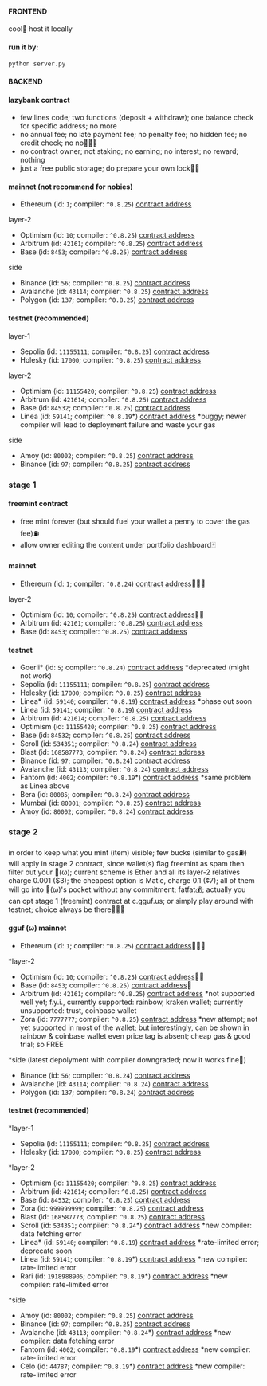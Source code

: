 #### FRONTEND
cool🐷 host it locally
#### run it by:
```
python server.py
```
#### BACKEND
#### lazybank contract
- few lines code; two functions (deposit + withdraw); one balance check for specific address; no more
- no annual fee; no late payment fee; no penalty fee; no hidden fee; no credit check; no no🐷🐷🐷
- no contract owner; not staking; no earning; no interest; no reward; nothing
- just a free public storage; do prepare your own lock🔐🐷
#### mainnet (not recommend for nobies)
- Ethereum (id: `1`; compiler: `^0.8.25`) [contract address](https://etherscan.io/address/0xF11A268C951136B3352F1eDF756a6F0004F95f72)

layer-2
- Optimism (id: `10`; compiler: `^0.8.25`) [contract address](https://optimistic.etherscan.io/address/0xF11A268C951136B3352F1eDF756a6F0004F95f72)
- Arbitrum (id: `42161`; compiler: `^0.8.25`) [contract address](https://arbiscan.io/address/0xF11A268C951136B3352F1eDF756a6F0004F95f72)
- Base (id: `8453`; compiler: `^0.8.25`) [contract address](https://basescan.org/address/0xF11A268C951136B3352F1eDF756a6F0004F95f72)

side
- Binance (id: `56`; compiler: `^0.8.25`) [contract address](https://bscscan.com/address/0xF11A268C951136B3352F1eDF756a6F0004F95f72)
- Avalanche (id: `43114`; compiler: `^0.8.25`) [contract address](https://snowtrace.io/address/0xF11A268C951136B3352F1eDF756a6F0004F95f72)
- Polygon (id: `137`; compiler: `^0.8.25`) [contract address](https://polygonscan.com/address/0xF11A268C951136B3352F1eDF756a6F0004F95f72)
#### testnet (recommended)
layer-1
- Sepolia (id: `11155111`; compiler: `^0.8.25`) [contract address](https://sepolia.etherscan.io/address/0x8eC035FD72E17F3F60001E0B03E82e7D861c98eD)
- Holesky (id: `17000`; compiler: `^0.8.25`) [contract address](https://holesky.etherscan.io/address/0x07cDb2d8C3130EB39105DCB56ce9622b5f7bFE36)

layer-2
- Optimism (id: `11155420`; compiler: `^0.8.25`) [contract address](https://sepolia-optimism.etherscan.io/address/0x77A942086651Bf116D03bBf06B0D154e07bbb83D)
- Arbitrum (id: `421614`; compiler: `^0.8.25`) [contract address](https://sepolia.arbiscan.io/address/0xc8C04e883A801F1ddBd11aC2d4918B38Ff3f86Be)
- Base (id: `84532`; compiler: `^0.8.25`) [contract address](https://sepolia.basescan.org/address/0xC623F092C0aBCef29d9cD6B2B8948469876515D3)
- Linea (id: `59141`; compiler: `^0.8.19`*) [contract address](https://sepolia.lineascan.build/address/0xB4e31320Be11bAab45817414274a3e98577bDafd) *buggy; newer compiler will lead to deployment failure and waste your gas

side
- Amoy (id: `80002`; compiler: `^0.8.25`) [contract address](https://www.oklink.com/amoy/address/0xbbdfDde6dD2B9bE175d4e88F6F7EFaea26Ab92b2)
- Binance (id: `97`; compiler: `^0.8.25`) [contract address](https://testnet.bscscan.com/address/0x17C17e1721Bc6fdC1A278ed1AF9600fbFcF154D6)

### stage 1
#### freemint contract
- free mint forever (but should fuel your wallet a penny to cover the gas fee)⛽
- allow owner editing the content under portfolio dashboard🃏
#### mainnet
- Ethereum (id: `1`; compiler: `^0.8.24`)
[contract address](https://etherscan.io/address/0xdf42078b80f3846Ca16C7B62317E56c969698D42)🐷🐷🐷

layer-2
- Optimism (id: `10`; compiler: `^0.8.25`) [contract address](https://optimistic.etherscan.io/address/0xa1234443A683A58bA013854E605baa0add2fAB65)🐷🐷
- Arbitrum (id: `42161`; compiler: `^0.8.25`) [contract address](https://arbiscan.io/address/0xa1234443A683A58bA013854E605baa0add2fAB65)
- Base (id: `8453`; compiler: `^0.8.25`) [contract address](https://basescan.org/address/0xa1234443A683A58bA013854E605baa0add2fAB65)
#### testnet
- Goerli* (id: `5`; compiler: `^0.8.24`) [contract address](https://goerli.etherscan.io/address/0x94a72e3ed15F17633Ae66173A3d307a055385E55) *deprecated (might not work)
- Sepolia (id: `11155111`; compiler: `^0.8.25`) [contract address](https://sepolia.etherscan.io/address/0x26D0EFf86B4685366bACcA7C57BA60b75b906392)
- Holesky (id: `17000`; compiler: `^0.8.25`) [contract address](https://holesky.etherscan.io/address/0xB4e31320Be11bAab45817414274a3e98577bDafd)
- Linea* (id: `59140`; compiler: `^0.8.19`) [contract address](https://goerli.lineascan.build/address/0xC623F092C0aBCef29d9cD6B2B8948469876515D3) *phase out soon
- Linea (id: `59141`; compiler: `^0.8.19`) [contract address](https://sepolia.lineascan.build/address/0xB95BE2Acdf69E9A5357606f7031933c598259772)
- Arbitrum (id: `421614`; compiler: `^0.8.25`) [contract address](https://sepolia.arbiscan.io/address/0x63b2b5C16ac249c3194cb3CB77E056C666500Bd7)
- Optimism (id: `11155420`; compiler: `^0.8.25`) [contract address](https://sepolia-optimism.etherscan.io/address/0xC412F509F188a7B6f187fC22B3D0F25Af96f3615)
- Base (id: `84532`; compiler: `^0.8.25`) [contract address](https://sepolia.basescan.org/address/0xc219ae2319E280D3ecda75Ecd089dd0e25F6D048)
- Scroll (id: `534351`; compiler: `^0.8.24`) [contract address](https://sepolia.scrollscan.com/address/0xEDeBb64Fa2D6DA4DD005B69f10Ec218b45E64fc9)
- Blast (id: `168587773`; compiler: `^0.8.24`) [contract address](https://sepolia.blastscan.io/address/0xEDeBb64Fa2D6DA4DD005B69f10Ec218b45E64fc9)
- Binance (id: `97`; compiler: `^0.8.24`) [contract address](https://testnet.bscscan.com/address/0xB95BE2Acdf69E9A5357606f7031933c598259772)
- Avalanche (id: `43113`; compiler: `^0.8.24`) [contract address](https://testnet.snowtrace.io/address/0xEDeBb64Fa2D6DA4DD005B69f10Ec218b45E64fc9)
- Fantom (id: `4002`; compiler: `^0.8.19`*) [contract address](https://testnet.ftmscan.com/address/0xB95BE2Acdf69E9A5357606f7031933c598259772) *same problem as Linea above
- Bera (id: `80085`; compiler: `^0.8.24`) [contract address](https://artio.beratrail.io/address/0xB4e31320Be11bAab45817414274a3e98577bDafd)
- Mumbai (id: `80001`; compiler: `^0.8.25`) [contract address](https://mumbai.polygonscan.com/address/0x5F7ae3DEB7ce9DDC244DE3e1b1BebdC3901dc562)
- Amoy (id: `80002`; compiler: `^0.8.24`) [contract address](https://www.oklink.com/amoy/address/0xa7d555bEF14f10202Bb951DB64095786a040C945)

### stage 2
in order to keep what you mint (item) visible; few bucks (similar to gas⛽) will apply in stage 2 contract, since wallet(s) flag freemint as spam then filter out your 🐷(ω);
current scheme is Ether and all its layer-2 relatives charge 0.001 ($3); the cheapest option is Matic, charge 0.1 (¢7); all of them will go into 🐷(ω)'s pocket without any commitment; fatfat💰;
actually you can opt stage 1 (freemint) contract at c.gguf.us; or simply play around with testnet; choice always be there🐷🐷🐷
#### gguf (ω) mainnet
- Ethereum (id: `1`; compiler: `^0.8.25`) [contract address](https://etherscan.io/address/0x73AEda68A10b8917C08060938Ae7274BEDAFD78e)🐷🐷🐷

*layer-2
- Optimism (id: `10`; compiler: `^0.8.25`) [contract address](https://optimistic.etherscan.io/address/0x73AEda68A10b8917C08060938Ae7274BEDAFD78e)🐷🐷
- Base (id: `8453`; compiler: `^0.8.25`) [contract address](https://basescan.org/address/0x73AEda68A10b8917C08060938Ae7274BEDAFD78e)🐷
- Arbitrum (id: `42161`; compiler: `^0.8.25`) [contract address](https://arbiscan.io/address/0x73AEda68A10b8917C08060938Ae7274BEDAFD78e) *not supported well yet; f.y.i., currently supported: rainbow, kraken wallet; currently unsupported: trust, coinbase wallet
- Zora (id: `7777777`; compiler: `^0.8.25`) [contract address](https://explorer.zora.energy/address/0x73AEda68A10b8917C08060938Ae7274BEDAFD78e) *new attempt; not yet supported in most of the wallet; but interestingly, can be shown in rainbow & coinbase wallet even price tag is absent; cheap gas & good trial; so FREE

*side (latest depolyment with compiler downgraded; now it works fine🐷)
- Binance (id: `56`; compiler: `^0.8.24`) [contract address](https://bscscan.com/address/0x6c4c92595E9c58603ae712e0188a4a3Dcd87dEdd)
- Avalanche (id: `43114`; compiler: `^0.8.24`) [contract address](https://snowtrace.io/address/0x6c4c92595E9c58603ae712e0188a4a3Dcd87dEdd)
- Polygon (id: `137`; compiler: `^0.8.24`) [contract address](https://polygonscan.com/address/0x6c4c92595E9c58603ae712e0188a4a3Dcd87dEdd)

#### testnet (recommended)
*layer-1
- Sepolia (id: `11155111`; compiler: `^0.8.25`) [contract address](https://sepolia.etherscan.io/address/0x5C22a1C97A4BEbBf17fb06edEf2eE1f5d559bC7f)
- Holesky (id: `17000`; compiler: `^0.8.25`) [contract address](https://holesky.etherscan.io/address/0x91A395395C9d7Bab9076d368A085065fD40174Ef)

*layer-2
- Optimism (id: `11155420`; compiler: `^0.8.25`) [contract address](https://sepolia-optimism.etherscan.io/address/0x3a37D12EB3249eBbe69884A0439b64512d8E004F)
- Arbitrum (id: `421614`; compiler: `^0.8.25`) [contract address](https://sepolia.arbiscan.io/address/0x505dbc2C6F0db20d3cCdB874465e61cbF5e9cA17)
- Base (id: `84532`; compiler: `^0.8.25`) [contract address](https://sepolia.basescan.org/address/0x77A942086651Bf116D03bBf06B0D154e07bbb83D)
- Zora (id: `999999999`; compiler: `^0.8.25`) [contract address](https://sepolia.explorer.zora.energy/address/0xB95BE2Acdf69E9A5357606f7031933c598259772)
- Blast (id: `168587773`; compiler: `^0.8.25`) [contract address](https://sepolia.blastscan.io/address/0xbbdfDde6dD2B9bE175d4e88F6F7EFaea26Ab92b2)
- Scroll (id: `534351`; compiler: `^0.8.24`*) [contract address](https://sepolia.scrollscan.com/address/0x6b69c2d996aBf06F2362E6C45Eb7930016885dE0) *new compiler: data fetching error
- Linea* (id: `59140`; compiler: `^0.8.19`) [contract address](https://goerli.lineascan.build/address/0xbbdfDde6dD2B9bE175d4e88F6F7EFaea26Ab92b2) *rate-limited error; deprecate soon
- Linea (id: `59141`; compiler: `^0.8.19`*) [contract address](https://sepolia.lineascan.build/address/0x779de85Db533eb51Fa751E8e480888A7Ac433A51) *new compiler: rate-limited error
- Rari (id: `1918988905`; compiler: `^0.8.19`*) [contract address](https://explorer.rarichain.org/address/0xB95BE2Acdf69E9A5357606f7031933c598259772) *new compiler: rate-limited error

*side
- Amoy (id: `80002`; compiler: `^0.8.25`) [contract address](https://www.oklink.com/amoy/address/0x779de85Db533eb51Fa751E8e480888A7Ac433A51)
- Binance (id: `97`; compiler: `^0.8.25`) [contract address](https://testnet.bscscan.com/address/0x779de85Db533eb51Fa751E8e480888A7Ac433A51)
- Avalanche (id: `43113`; compiler: `^0.8.24`*) [contract address](https://testnet.snowtrace.io/address/0xbbdfDde6dD2B9bE175d4e88F6F7EFaea26Ab92b2) *new compiler: data fetching error
- Fantom (id: `4002`; compiler: `^0.8.19`*) [contract address](https://testnet.ftmscan.com/address/0xB4e31320Be11bAab45817414274a3e98577bDafd) *new compiler: rate-limited error
- Celo (id: `44787`; compiler: `^0.8.19`*) [contract address](https://alfajores.celoscan.io/address/0xB95BE2Acdf69E9A5357606f7031933c598259772) *new compiler: rate-limited error
